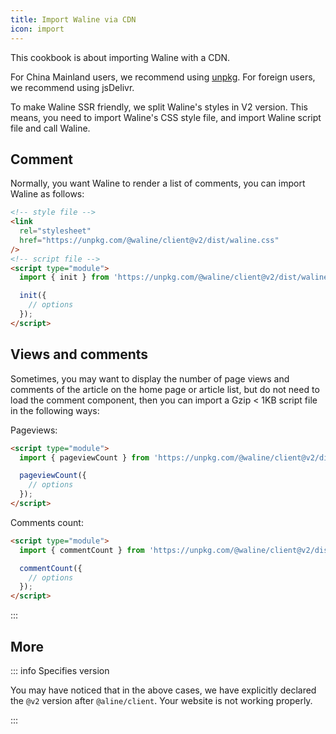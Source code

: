 ```yaml
---
title: Import Waline via CDN
icon: import
---
```


This cookbook is about importing Waline with a CDN.

<!-- more -->

For China Mainland users, we recommend using [unpkg](https://unpkg.com/@waline/client). For foreign users, we recommend using jsDelivr.

To make Waline SSR friendly, we split Waline's styles in V2 version. This means, you need to import Waline's CSS style file, and import Waline script file and call Waline.

## Comment

Normally, you want Waline to render a list of comments, you can import Waline as follows:

```html
<!-- style file -->
<link
  rel="stylesheet"
  href="https://unpkg.com/@waline/client@v2/dist/waline.css"
/>
<!-- script file -->
<script type="module">
  import { init } from 'https://unpkg.com/@waline/client@v2/dist/waline.mjs';

  init({
    // options
  });
</script>
```

## Views and comments

Sometimes, you may want to display the number of page views and comments of the article on the home page or article list, but do not need to load the comment component, then you can import a Gzip < 1KB script file in the following ways:

Pageviews:

```html
<script type="module">
  import { pageviewCount } from 'https://unpkg.com/@waline/client@v2/dist/pageview.mjs';

  pageviewCount({
    // options
  });
</script>
```

Comments count:

```html
<script type="module">
  import { commentCount } from 'https://unpkg.com/@waline/client@v2/dist/comment.mjs';

  commentCount({
    // options
  });
</script>
```

:::

## More

::: info Specifies version

You may have noticed that in the above cases, we have explicitly declared the `@v2` version after `@aline/client`. Your website is not working properly.

:::
